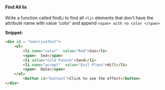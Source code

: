#### Find All lis

Write a function called findLi to find all ```<li>``` elements that don't have the attribute name with value 'color' and append ```<span> with no color </span>```

**Snippet:**

```html
<div id = "exerciseTest">
    <ul>
        <li name="color"  value="Red">Sun</li>
        <span>  Sea</span>
        <li value="Cold Fusion">Sand</li>
        <li name="accept"  value="Evil Plans">Hill</li>
        <span>  Dale</span>
    </ul>
        <button id="button1">Click to see the effect</button>
</div>
```
